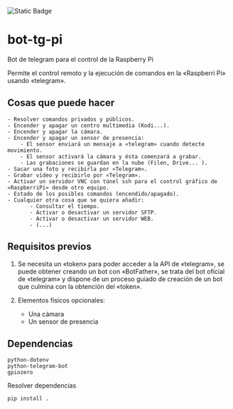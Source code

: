 ![Static Badge](https://img.shields.io/badge/status-En%20desarrollo-brightgreen)
# bot-tg-pi
Bot de telegram para el control de la Raspberry Pi

Permite el control remoto y la ejecución de comandos en la «Raspberri Pi» usando «telegram».

## Cosas que puede hacer
    - Resolver comandos privados y públicos.
    - Encender y apagar un centro multimedia (Kodi...).
    - Encender y apagar la cámara.
    - Encender y apagar un sensor de presencia:
        - El sensor enviará un mensaje a «telegram» cuando detecte movimiento.
        - El sensor activará la cámara y ésta comenzará a grabar.
        - Las grabaciones se guardan en la nube (Filen, Drive... ).
    - Sacar una foto y recibirla por «Telegram».
    - Grabar vídeo y recibirlo por «Telegram».
    - Activar un servidor VNC con túnel ssh para el control gráfico de «RaspberriPi» desde otro equipo.
    - Estado de los posibles comandos (encendido/apagado).
    - Cualquier otra cosa que se quiera añadir:
           - Consultar el tiempo.
           - Activar o desactivar un servidor SFTP.
           - Activar o desactivar un servidor WEB.
           - (...)         
## Requisitos previos

1) Se necesita un «token» para poder acceder a la API de «telegram», se puede obtener creando un bot con «BotFather», se trata del bot oficial de «telegram» y dispone de un proceso guiado de creación de un bot que culmina con la obtención del «token».

2) Elementos físicos opcionales: 
    - Una cámara 
    - Un sensor de presencia

## Dependencias
    python-dotenv
    python-telegram-bot   
    gpiozero
Resolver dependencias

```
pip install .
```
  
